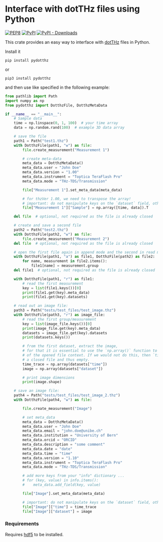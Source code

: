 # Interface with dotTHz files using Python

[![PEP8](https://github.com/dotTHzTAG/pydotthz/actions/workflows/format.yml/badge.svg)](https://github.com/dotTHzTAG/pydotthz/actions/workflows/format.yml)
[![PyPI](https://img.shields.io/pypi/v/pydotthz?label=pypi%20package)](https://pypi.org/project/pydotthz/)
[![PyPI - Downloads](https://img.shields.io/pypi/dm/pydotthz)](https://pypi.org/project/pydotthz/)

This crate provides an easy way to interface with [dotTHz](https://github.com/dotTHzTAG) files in Python.

Install it

```shell
pip install pydotthz
```

or

```shell
pip3 install pydotthz
```

and then use like specified in the following example:

```python
from pathlib import Path
import numpy as np
from pydotthz import DotthzFile, DotthzMetaData

if __name__ == "__main__":
    # Sample data
    time = np.linspace(0, 1, 100)  # your time array
    data = np.random.rand(100)  # example 3D data array

    # save the file
    path1 = Path("test1.thz")
    with DotthzFile(path1, "w") as file:
        file.create_measurement("Measurement 1")

        # create meta-data
        meta_data = DotthzMetaData()
        meta_data.user = "John Doe"
        meta_data.version = "1.00"
        meta_data.instrument = "Toptica TeraFlash Pro"
        meta_data.mode = "THz-TDS/Transmission"

        file["Measurement 1"].set_meta_data(meta_data)

        # for thzVer 1.00, we need to transpose the array!
        # important: do not manipulate keys on the `dataset` field, otherwise it won't be written to the file.
        file["Measurement 1"]["Sample"] = np.array([time, data]).T

    del file  # optional, not required as the file is already closed

    # create and save a second file
    path2 = Path("test2.thz")
    with DotthzFile(path2, "w") as file:
        file.create_measurement("Measurement 2")
    del file  # optional, not required as the file is already closed

    # open the first file again in append mode and the second in read mode
    with DotthzFile(path1, "a") as file1, DotthzFile(path2) as file2:
        for name, measurement in file2.items():
            file1[name] = measurement.group
    del file1  # optional, not required as the file is already closed

    with DotthzFile(path1, "r") as file1:
        # read the first measurement
        key = list(file1.keys())[0]
        print(file1.get(key).meta_data)
        print(file1.get(key).datasets)

    # read out an image file:
    path3 = Path("tests/test_files/test_image.thz")
    with DotthzFile(path3, "r") as image_file:
        # read the first group/measurement
        key = list(image_file.keys())[0]
        print(image_file.get(key).meta_data)
        datasets = image_file.get(key).datasets
        print(datasets.keys())

        # from the first dataset, extract the image,
        # for that it is essential to use the `np.array()` function to copy the data, since we want to use it outside
        # of the opened file context. If we would not do this, then `time_trace` and `image` would only be pointers to
        # a closed file and thus empty.
        time_trace = np.array(datasets["time"])
        image = np.array(datasets["dataset"])

        # print image dimensions
        print(image.shape)

    # save an image file:
    path4 = Path("tests/test_files/test_image_2.thz")
    with DotthzFile(path4, "w") as file:

        file.create_measurement("Image")

        # set meta_data
        meta_data = DotthzMetaData()
        meta_data.user = "John Doe"
        meta_data.email = "john.doe@unibe.ch"
        meta_data.institution = "University of Bern"
        meta_data.orcid = "ORCID"
        meta_data.description = "some comment"
        meta_data.date = "date"
        meta_data.time = "time"
        meta_data.version = "1.10"
        meta_data.instrument = "Toptica TeraFlash Pro"
        meta_data.mode = "THz-TDS/Transmission"

        # add more keys from your "info" dictionary ...
        # for (key, value) in info.items():
        #    meta_data.add_field(key, value)

        file["Image"].set_meta_data(meta_data)

        # important: do not manipulate keys on the `dataset` field, otherwise it won't be written to the file.
        file["Image"]["time"] = time_trace
        file["Image"]["dataset"] = image

```

### Requirements

Requires [hdf5](https://www.hdfgroup.org/solutions/hdf5/) to be installed.

